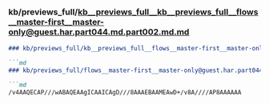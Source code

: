 ### kb/previews_full/kb__previews_full__kb__previews_full__flows__master-first__master-only@guest.har.part044.md.part002.md.md

```md
### kb/previews_full/kb__previews_full__flows__master-first__master-only@guest.har.part044.md.part002.md

```md
### kb/previews_full/flows__master-first__master-only@guest.har.part044.md (part 002)

```md
/v4AAQECAP///wABAQEAAgICAAICAgD///8AAAEBAAMEAwD+/v8A////AP8AAAAAA
```

```

```

```
